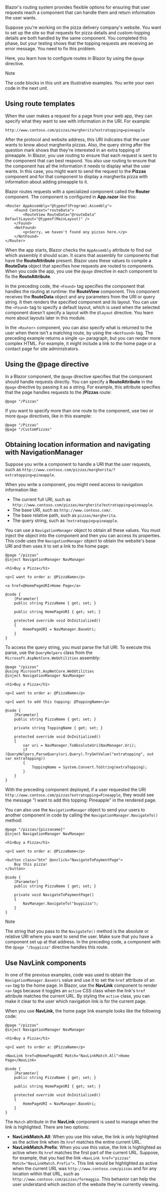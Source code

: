 Blazor's routing system provides flexible options for ensuring that user requests reach a component that can handle them and return information the user wants. 

Suppose you're working on the pizza delivery company's website. You want to set up the site so that requests for pizza details and custom-topping details are both handled by the same component. You completed this phase, but your testing shows that the topping requests are receiving an error message. You need to fix this problem.

Here, you learn how to configure routes in Blazor by using the `@page` directive.

> [!NOTE]
> The code blocks in this unit are illustrative examples. You write your own code in the next unit.

## Using route templates

When the user makes a request for a page from your web app, they can specify what they want to see with information in the URI. For example:

`http://www.contoso.com/pizzas/margherita?extratopping=pineapple`

After the protocol and website address, this URI indicates that the user wants to know about margherita pizzas. Also, the query string after the question mark shows that they're interested in an extra topping of pineapple. In Blazor, you use routing to ensure that each request is sent to the component that can best respond. You also use routing to ensure that the component has all the information it needs to display what the user wants. In this case, you might want to send the request to the **Pizzas** component and for that component to display a margherita pizza with information about adding pineapple to it.

Blazor routes requests with a specialized component called the **Router** component. The component is configured in **App.razor** like this:

```razor
<Router AppAssembly="@typeof(Program).Assembly">
    <Found Context="routeData">
        <RouteView RouteData="@routeData" DefaultLayout="@typeof(MainLayout)" />
    </Found>
    <NotFound>
        <p>Sorry, we haven't found any pizzas here.</p>
    </NotFound>
</Router>
```

When the app starts, Blazor checks the `AppAssembly` attribute to find out which assembly it should scan. It scans that assembly for components that have the **RouteAttribute** present. Blazor uses these values to compile a **RouteData** object that specifies how requests are routed to components. When you code the app, you use the `@page` directive in each component to fix the **RouteAttribute**.

In the preceding code, the `<Found>` tag specifies the component that handles the routing at runtime: the **RouteView** component. This component receives the **RouteData** object and any parameters from the URI or query string. It then renders the specified component and its layout. You can use the `<Found>` tag to specify a default layout, which is used when the selected component doesn't specify a layout with the `@layout` directive. You learn more about layouts later in this module.

In the `<Router>` component, you can also specify what is returned to the user when there isn't a matching route, by using the `<NotFound>` tag. The preceding example returns a single `<p>` paragraph, but you can render more complex HTML. For example, it might include a link to the home page or a contact page for site administrators.

## Using the @page directive

In a Blazor component, the `@page` directive specifies that the component should handle requests directly. You can specify a **RouteAttribute** in the `@page` directive by passing it as a string. For example, this attribute specifies that the page handles requests to the **/Pizzas** route:

```razor
@page "/Pizzas"
```

If you want to specify more than one route to the component, use two or more `@page` directives, like in this example:

```razor
@page "/Pizzas"
@page "/CustomPizzas"
```

## Obtaining location information and navigating with NavigationManager

Suppose you write a component to handle a URI that the user requests, such as `http://www.contoso.com/pizzas/margherita/?extratopping=pineapple`.

When you write a component, you might need access to navigation information like:

- The current full URI, such as `http://www.contoso.com/pizzas/margherita?extratopping=pineapple`.
- The base URI, such as `http://www.contoso.com/`.
- The base relative path, such as `pizzas/margherita`.
- The query string, such as `?extratopping=pineapple`.

You can use a `NavigationManager` object to obtain all these values. You must inject the object into the component and then you can access its properties. This code uses the `NavigationManager` object to obtain the website's base URI and then uses it to set a link to the home page:

```razor
@page "/pizzas"
@inject NavigationManager NavManager

<h1>Buy a Pizza</h1>

<p>I want to order a: @PizzaName</p>

<a href=@HomePageURI>Home Page</a>

@code {
    [Parameter]
    public string PizzaName { get; set; }
    
    public string HomePageURI { get; set; }
    
    protected override void OnInitialized()
    {
        HomePageURI = NavManager.BaseUri;
    }
}
```

To access the query string, you must parse the full URI. To execute this parse, use the `QueryHelpers` class from the `Microsoft.AspNetCore.WebUtilities` assembly:

```razor
@page "/pizzas"
@using Microsoft.AspNetCore.WebUtilities
@inject NavigationManager NavManager

<h1>Buy a Pizza</h1>

<p>I want to order a: @PizzaName</p>

<p>I want to add this topping: @ToppingName</p>

@code {
    [Parameter]
    public string PizzaName { get; set; }
    
    private string ToppingName { get; set; }
    
    protected override void OnInitialized()
    {
        var uri = NavManager.ToAbsoluteUri(NavManager.Uri);
        if (QueryHelpers.ParseQuery(uri.Query).TryGetValue("extratopping", out var extraTopping))
        {
            ToppingName = System.Convert.ToString(extraTopping);
        }
    }
}
```

With the preceding component deployed, if a user requested the URI `http://www.contoso.com/pizzas?extratopping=Pineapple`, they would see the message "I want to add this topping: Pineapple" in the rendered page.

You can also use the `NavigationManager` object to send your users to another component in code by calling the `NavigationManager.NavigateTo()` method:

```razor
@page "/pizzas/{pizzaname}"
@inject NavigationManager NavManager

<h1>Buy a Pizza</h1>

<p>I want to order a: @PizzaName</p>

<button class="btn" @onclick="NavigateToPaymentPage">
    Buy this pizza!
</button>

@code {
    [Parameter]
    public string PizzaName { get; set; }
    
    private void NavigateToPaymentPage()
    {
        NavManager.NavigateTo("buypizza");
    }
}
```

> [!NOTE]
> The string that you pass to the `NavigateTo()` method is the absolute or relative URI where you want to send the user. Make sure that you have a component set up at that address. In the preceding code, a component with the `@page "/buypizza"` directive handles this route.

## Use NavLink components

In one of the previous examples, code was used to obtain the `NavigationManager.BaseUri` value and use it to set the `href` attribute of an `<a>` tag to the home page. In Blazor, use the **NavLink** component to render `<a>` tags because it toggles an `active` CSS class when the link's `href` attribute matches the current URL. By styling the `active` class, you can make it clear to the user which navigation link is for the current page.

When you use **NavLink**, the home page link example looks like the following code:

```razor
@page "/pizzas"
@inject NavigationManager NavManager

<h1>Buy a Pizza</h1>

<p>I want to order a: @PizzaName</p>

<NavLink href=@HomePageURI Match="NavLinkMatch.All">Home Page</NavLink>

@code {
    [Parameter]
    public string PizzaName { get; set; }
    
    public string HomePageURI { get; set; }
    
    protected override void OnInitialized()
    {
        HomePageURI = NavManager.BaseUri;
    }
}
```

The `Match` attribute in the **NavLink** component is used to manage when the link is highlighted. There are two options:

- **NavLinkMatch.All**: When you use this value, the link is only highlighted as the active link when its `href` matches the entire current URL.
- **NavLinkMatch.Prefix**: When you use this value, the link is highlighted as active when its `href` matches the first part of the current URL. Suppose, for example, that you had the link `<NavLink href="pizzas" Match="NavLinkMatch.Prefix">`. This link would be highlighted as active when the current URL was `http://www.contoso.com/pizzas` and for any location within that URL, such as `http://www.contoso.com/pizzas/formaggio`. This behavior can help the user understand which section of the website they're currently viewing.
